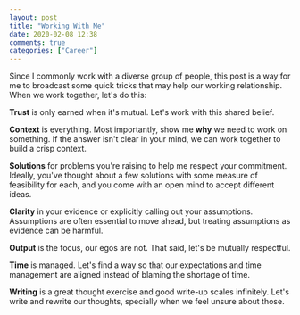 ```yaml
---
layout: post
title: "Working With Me"
date: 2020-02-08 12:38
comments: true
categories: ["Career"]
---
```


Since I commonly work with a diverse group of people, this post is a way for me to broadcast some quick tricks that may help our working relationship. When we work together, let's do this:

__Trust__ is only earned when it's mutual. Let's work with this shared belief.

__Context__ is everything. Most importantly, show me __why__ we need to work on something. If the answer isn't clear in your mind, we can work together to build a crisp context.

__Solutions__ for problems you're raising to help me respect your commitment. Ideally, you've thought about a few solutions with some measure of feasibility for each, and you come with an open mind to accept different ideas.

__Clarity__ in your evidence or explicitly calling out your assumptions. Assumptions are often essential to move ahead, but treating assumptions as evidence can be harmful.

__Output__ is the focus, our egos are not. That said, let's be mutually respectful.

__Time__ is managed. Let's find a way so that our expectations and time management are aligned instead of blaming the shortage of time.

__Writing__ is a great thought exercise and good write-up scales infinitely. Let's write and rewrite our thoughts, specially when we feel unsure about those.
